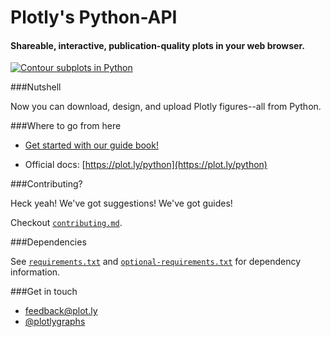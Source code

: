 Plotly's Python-API
===================

#### Shareable, interactive, publication-quality plots in your web browser.

[![Contour subplots in Python](http://i.imgur.com/9QKmUQb.png)](https://plot.ly/~test-runner/10)

###Nutshell

Now you can download, design, and upload Plotly figures--all from Python.

###Where to go from here

* [Get started with our guide book!](http://nbviewer.ipython.org/github/plotly/python-user-guide/blob/master/s0_getting-started/s0_getting-started.ipynb)

* Official docs: [https://plot.ly/python](https://plot.ly/python)

###Contributing?

Heck yeah! We've got suggestions! We've got guides!

Checkout [`contributing.md`](https://github.com/plotly/python-api/blob/master/contributing.md).

###Dependencies

See [`requirements.txt`](https://github.com/plotly/python-api/blob/master/requirements.txt) and [`optional-requirements.txt`](https://github.com/plotly/python-api/blob/master/optional-requirements.txt) for dependency information.

###Get in touch

- <feedback@plot.ly>
- [@plotlygraphs](https://twitter.com/plotlygraphs)
